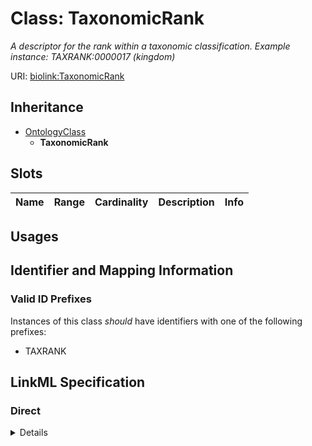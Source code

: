 # Class: TaxonomicRank
_A descriptor for the rank within a taxonomic classification. Example instance: TAXRANK:0000017 (kingdom)_





URI: [biolink:TaxonomicRank](https://w3id.org/biolink/vocab/TaxonomicRank)




## Inheritance

* [OntologyClass](OntologyClass.md)
    * **TaxonomicRank**




## Slots

| Name | Range | Cardinality | Description  | Info |
| ---  | --- | --- | --- | --- |


## Usages



## Identifier and Mapping Information


### Valid ID Prefixes

Instances of this class *should* have identifiers with one of the following prefixes:

* TAXRANK










## LinkML Specification

<!-- TODO: investigate https://stackoverflow.com/questions/37606292/how-to-create-tabbed-code-blocks-in-mkdocs-or-sphinx -->

### Direct

<details>
```yaml
name: taxonomic rank
id_prefixes:
- TAXRANK
mappings:
- WIKIDATA:Q427626
description: 'A descriptor for the rank within a taxonomic classification. Example
  instance: TAXRANK:0000017 (kingdom)'
from_schema: https://w3id.org/biolink/biolink-model
is_a: ontology class

```
</details>

### Induced

<details>
```yaml
name: taxonomic rank
id_prefixes:
- TAXRANK
mappings:
- WIKIDATA:Q427626
description: 'A descriptor for the rank within a taxonomic classification. Example
  instance: TAXRANK:0000017 (kingdom)'
from_schema: https://w3id.org/biolink/biolink-model
is_a: ontology class

```
</details>